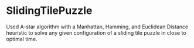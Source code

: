 # SlidingTilePuzzle
Used A-star algorithm with a Manhattan, Hamming, and Euclidean Distance heuristic to solve any given configuration of a sliding tile puzzle in close to optimal time.
